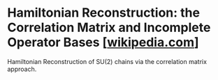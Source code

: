 # Hamiltonian Reconstruction: the Correlation Matrix and Incomplete Operator Bases [[wikipedia.com](arXiv)]
Hamiltonian Reconstruction of SU(2) chains via the correlation matrix approach. 

